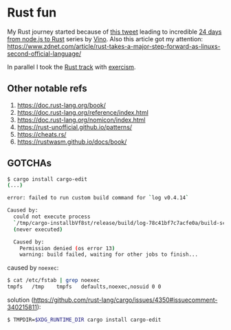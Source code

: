 # Rust fun

My Rust journey started because of [this
tweet](https://twitter.com/JavaScriptDaily/status/1466594793019125769) leading
to incredible [24 days from node.js to Rust](https://vino.dev/blog/node-to-rust-day-1-rustup/) series by [Vino](https://vino.dev/). Also this article got my attention: https://www.zdnet.com/article/rust-takes-a-major-step-forward-as-linuxs-second-official-language/

In parallel I took the [Rust track](https://exercism.org/tracks/rust) with
[exercism](https://exercism.org/).

## Other notable refs
1. https://doc.rust-lang.org/book/
2. https://doc.rust-lang.org/reference/index.html
3. https://doc.rust-lang.org/nomicon/index.html
4. https://rust-unofficial.github.io/patterns/
5. https://cheats.rs/
6. https://rustwasm.github.io/docs/book/

## GOTCHAs
```bash
$ cargo install cargo-edit
(...)

error: failed to run custom build command for `log v0.4.14`

Caused by:
  could not execute process
  `/tmp/cargo-installbVf8st/release/build/log-78c41bf7c7acfe0a/build-script-build`
  (never executed)

  Caused by:
    Permission denied (os error 13)
    warning: build failed, waiting for other jobs to finish...
```

caused by `noexec`:
```bash
$ cat /etc/fstab | grep noexec
tmpfs   /tmp    tmpfs   defaults,noexec,nosuid 0 0
```

solution (https://github.com/rust-lang/cargo/issues/4350#issuecomment-340215811):
```bash
$ TMPDIR=$XDG_RUNTIME_DIR cargo install cargo-edit
```
